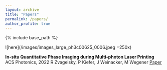 ```yaml
---
layout: archive
title: "Papers"
permalink: /papers/
author_profile: true
---
```


{% include base_path %}

![here](/images/images_large_ph3c00625_0006.jpeg =250x)

**In-situ Quantitative Phase Imaging during Multi-photon Laser Printing**
ACS Photonics, 2022
R Zvagelsky, P Kiefer, J Weinacker, M Wegener
[Paper](https://pubs.acs.org/doi/10.1021/acsphotonics.3c00625)
